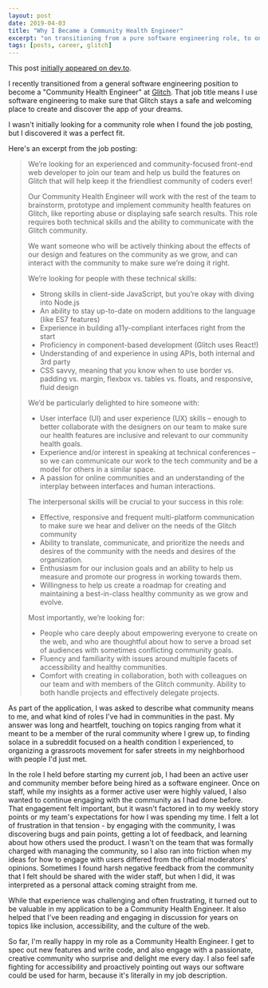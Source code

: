 ```yaml
---
layout: post
date: 2019-04-03
title: "Why I Became a Community Health Engineer"
excerpt: "on transitioning from a pure software engineering role, to one that's more directly community-focused"
tags: [posts, career, glitch]
---
```


This post [initially appeared on dev.to](https://dev.to/casseylottman/why-i-became-a-community-health-engineer-ph0).

I recently transitioned from a general software engineering position to become a "Community Health Engineer" at [Glitch](https://glitch.com). That job title means I use software engineering to make sure that Glitch stays a safe and welcoming place to create and discover the app of your dreams.

I wasn't initially looking for a community role when I found the job posting, but I discovered it was a perfect fit.

Here's an excerpt from the job posting:

> We’re looking for an experienced and community-focused front-end web developer to join our team and help us build the features on Glitch that will help keep it the friendliest community of coders ever!
>
> Our Community Health Engineer will work with the rest of the team to brainstorm, prototype and implement community health features on Glitch, like reporting abuse or displaying safe search results. This role requires both technical skills and the ability to communicate with the Glitch community.
>
> We want someone who will be actively thinking about the effects of our design and features on the community as we grow, and can interact with the community to make sure we’re doing it right.
>
> We’re looking for people with these technical skills:
>
> - Strong skills in client-side JavaScript, but you’re okay with diving into Node.js
> - An ability to stay up-to-date on modern additions to the language (like ES7 features)
> - Experience in building a11y-compliant interfaces right from the start
> - Proficiency in component-based development (Glitch uses React!)
> - Understanding of and experience in using APIs, both internal and 3rd party
> - CSS savvy, meaning that you know when to use border vs. padding vs. margin, flexbox vs. tables vs. floats, and responsive, fluid design
>
> We’d be particularly delighted to hire someone with:
>
> - User interface (UI) and user experience (UX) skills – enough to better collaborate with the designers on our team to make sure our health features are inclusive and relevant to our community health goals.
> - Experience and/or interest in speaking at technical conferences – so we can communicate our work to the tech community and be a model for others in a similar space.
> - A passion for online communities and an understanding of the interplay between interfaces and human interactions.
>
> The interpersonal skills will be crucial to your success in this role:
>
> - Effective, responsive and frequent multi-platform communication to make sure we hear and deliver on the needs of the Glitch community
> - Ability to translate, communicate, and prioritize the needs and desires of the community with the needs and desires of the organization.
> - Enthusiasm for our inclusion goals and an ability to help us measure and promote our progress in working towards them.
> - Willingness to help us create a roadmap for creating and maintaining a best-in-class healthy community as we grow and evolve.
>
> Most importantly, we’re looking for:
>
> - People who care deeply about empowering everyone to create on the web, and who are thoughtful about how to serve a broad set of audiences with sometimes conflicting community goals.
> - Fluency and familiarity with issues around multiple facets of accessibility and healthy communities.
> - Comfort with creating in collaboration, both with colleagues on our team and with members of the Glitch community. Ability to both handle projects and effectively delegate projects.

As part of the application, I was asked to describe what community means to me, and what kind of roles I've had in communities in the past. My answer was long and heartfelt, touching on topics ranging from what it meant to be a member of the rural community where I grew up, to finding solace in a subreddit focused on a health condition I experienced, to organizing a grassroots movement for safer streets in my neighborhood with people I'd just met.

In the role I held before starting my current job, I had been an active user and community member before being hired as a software engineer. Once on staff, while my insights as a former active user were highly valued, I also wanted to continue engaging with the community as I had done before. That engagement felt important, but it wasn't factored in to my weekly story points or my team's expectations for how I was spending my time. I felt a lot of frustration in that tension - by engaging with the community, I was discovering bugs and pain points, getting a lot of feedback, and learning about how others used the product. I wasn't on the team that was formally charged with managing the community, so I also ran into friction when my ideas for how to engage with users differed from the official moderators' opinions. Sometimes I found harsh negative feedback from the community that I felt should be shared with the wider staff, but when I did, it was interpreted as a personal attack coming straight from me.

While that experience was challenging and often frustrating, it turned out to be valuable in my application to be a Community Health Engineer. It also helped that I've been reading and engaging in discussion for years on topics like inclusion, accessibility, and the culture of the web.

So far, I'm really happy in my role as a Community Health Engineer. I get to spec out new features and write code, and also engage with a passionate, creative community who surprise and delight me every day. I also feel safe fighting for accessibility and proactively pointing out ways our software could be used for harm, because it's literally in my job description.
